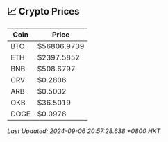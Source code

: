 ## 📈 Crypto Prices

| Coin | Price |
| ---- | ----- |
| BTC | $56806.9739 |
| ETH | $2397.5852 |
| BNB | $508.6797 |
| CRV | $0.2806 |
| ARB | $0.5032 |
| OKB | $36.5019 |
| DOGE | $0.0978 |

_Last Updated: 2024-09-06 20:57:28.638 +0800 HKT_
